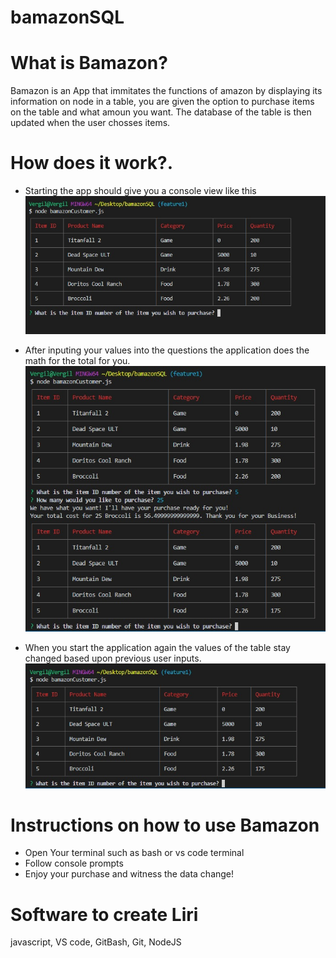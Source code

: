 # bamazonSQL

# What is Bamazon?

Bamazon is an App that immitates the functions of amazon by displaying its information on node in a table, you are given the option to purchase items on the table and what amoun you want. The database of the table is then updated when the user chosses items.

# How does it work?.

  * Starting the app should give you a console view like this
  ![](Node_picture1.jpg) 
  
  * After inputing your values into the questions the application does the math for the total for you.
  ![](Node_picture2.jpg)
  
  * When you start the application again the values of the table stay changed based upon previous user inputs.
  ![](Node_picture3.jpg)  
  

# Instructions on how to use Bamazon

  * Open Your terminal such as bash or vs code terminal
  * Follow console prompts
  * Enjoy your purchase and witness the data change!
  
# Software to create Liri

javascript, 
VS code, 
GitBash, 
Git, 
NodeJS
